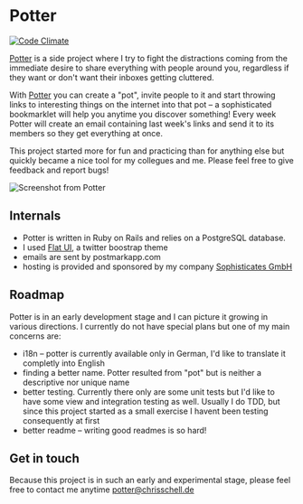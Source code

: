 # Potter

[![Code Climate](https://codeclimate.com/github/cschell/potter.png)](https://codeclimate.com/github/cschell/potter)

[Potter](http://potterapp.de) is a side project where I try to fight the distractions coming from the immediate desire to share everything with people around you, regardless if they want or don't want their inboxes getting cluttered.

With [Potter](http://potterapp.de) you can create a "pot", invite people to it and start throwing links to interesting things on the internet into that pot – a sophisticated bookmarklet will help you anytime you discover something! Every week Potter will create an email containing last week's links and send it to its members so they get everything at once.


This project started more for fun and practicing than for anything else but quickly became a nice tool for my collegues and me. Please feel free to give feedback and report bugs!

![Screenshot from Potter](http://get.chrisschell.de/SUVj.png)

## Internals

 - Potter is written in Ruby on Rails and relies on a PostgreSQL database.
 - I used [Flat UI](http://designmodo.github.io/Flat-UI/), a twitter boostrap theme
 - emails are sent by postmarkapp.com
 - hosting is provided and sponsored by my company [Sophisticates GmbH](http://sophisticates.de)


## Roadmap

Potter is in an early development stage and I can picture it growing in various directions. I currently do not have special plans but one of my main concerns are:

  - i18n – potter is currently available only in German, I'd like to translate it completly into English
  - finding a better name. Potter resulted from "pot" but is neither a descriptive nor unique name
  - better testing. Currently there only are some unit tests but I'd like to have some view and integration testing as well. Usually I do TDD, but since this project started as a small exercise I havent been testing consequently at first
  - better readme – writing good readmes is so hard!

## Get in touch

Because this project is in such an early and experimental stage, please feel free to contact me anytime potter@chrisschell.de